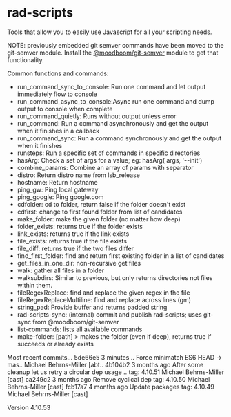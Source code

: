 # rad-scripts
Tools that allow you to easily use Javascript for all your scripting needs.

NOTE: previously embedded git semver commands have been moved to the git-semver module.
Install the [@moodboom/git-semver](https://www.npmjs.com/package/%40moodboom%2Fgit-semver) module to get that functionality.

Common functions and commands:

* run_command_sync_to_console: Run one command and let output immediately flow to console
* run_command_async_to_console:Async run one command and dump output to console when complete
* run_command_quietly:         Runs without output unless error
* run_command:                 Run a command asynchronously and get the output when it finishes in a callback
* run_command_sync:            Run a command synchronously and get the output when it finishes
* runsteps:                    Run a specific set of commands in specific directories
* hasArg:                      Check a set of args for a value; eg: hasArg( args, '--init')
* combine_params:              Combine an array of params with separator
* distro:                      Return distro name from lsb_release
* hostname:                    Return hostname
* ping_gw:                     Ping local gateway
* ping_google:                 Ping google.com
* cdfolder:                    cd to folder, return false if the folder doesn't exist
* cdfirst:                     change to first found folder from list of candidates
* make_folder:                 make the given folder (no matter how deep)
* folder_exists:               returns true if the folder exists
* link_exists:                 returns true if the link exists
* file_exists:                 returns true if the file exists
* file_diff:                   returns true if the two files differ
* find_first_folder:           find and return first existing folder in a list of candidates
* get_files_in_one_dir:        non-recursive get files
* walk:                        gather all files in a folder
* walksubdirs:                 Similar to previous, but only returns directories not files within them.
* fileRegexReplace:            find and replace the given regex in the file
* fileRegexReplaceMultiline:   find and replace across lines (gm)
* string_pad:                  Provide buffer and returns padded string
* rad-scripts-sync:            (internal) commit and publish rad-scripts; uses git-sync from @moodboom/git-semver
* list-commands:               lists all available commands
* make-folder:                 [path] > makes the folder (even if deep), returns true if succeeds or already exists


Most recent commits...
5de66e5 3 minutes .. Force minimatch ES6                                     HEAD -> mas.. Michael Behrns-Miller [abt..
4b104b2 3 months ago After some cleanup let us retry a circular dep usage ..  tag: 4.10.51 Michael Behrns-Miller [cast]
ca249c2 3 months ago Remove cyclical dep                                      tag: 4.10.50 Michael Behrns-Miller [cast]
fcb17a7 4 months ago Update packages                                          tag: 4.10.49 Michael Behrns-Miller [cast]

Version 4.10.53
